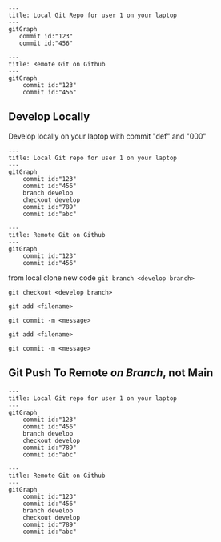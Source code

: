 ```mermaid
---
title: Local Git Repo for user 1 on your laptop
---
gitGraph
   commit id:"123"
   commit id:"456"
```

```mermaid
---
title: Remote Git on Github
---
gitGraph
    commit id:"123"
    commit id:"456"
```

## Develop Locally

Develop locally on your laptop with commit "def" and "000"

```mermaid
---
title: Local Git repo for user 1 on your laptop
---
gitGraph
    commit id:"123"
    commit id:"456"
    branch develop
    checkout develop
    commit id:"789"
    commit id:"abc"
```

```mermaid
---
title: Remote Git on Github
---
gitGraph
    commit id:"123"
    commit id:"456"
```
from local clone new code 
`git branch <develop branch>`

`git checkout <develop branch>`

`git add <filename>`

`git commit -m <message>`

`git add <filename>`

`git commit -m <message>`

## Git Push To Remote *on Branch*, not Main
```mermaid
---
title: Local Git repo for user 1 on your laptop
---
gitGraph
    commit id:"123"
    commit id:"456"
    branch develop
    checkout develop
    commit id:"789"
    commit id:"abc"
```

```mermaid
---
title: Remote Git on Github
---
gitGraph
    commit id:"123"
    commit id:"456"
    branch develop
    checkout develop
    commit id:"789"
    commit id:"abc"
```